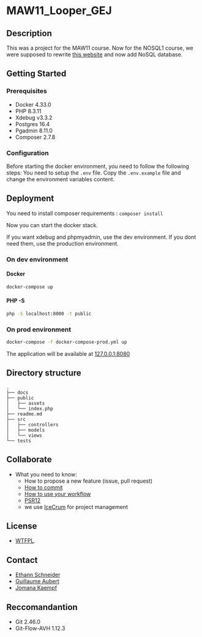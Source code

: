 # MAW11_Looper_GEJ 
## Description

This was a project for the MAW11 course. Now for the NOSQL1 course, we were supposed to rewrite [this website](https://maw-looper.mycpnv.ch) and now add NoSQL database.

## Getting Started
### Prerequisites

* Docker 4.33.0
* PHP 8.3.11
* Xdebug v3.3.2
* Postgres 16.4
* Pgadmin 8.11.0
* Composer 2.7.8

### Configuration
Before starting the docker environment, you need to follow the following steps:
You need to setup the `.env` file.
Copy the `.env.example` file and change the environment variables content.

## Deployment

You need to install composer requirements :
`composer install`

Now you can start the docker stack.

If you want xdebug and phpmyadmin, use the dev environment. If you dont need them, use the production environment.


### On dev environment
#### Docker 

```bash
docker-compose up
```

#### PHP -S

```bash
php -S localhost:8000 -t public
```

### On prod environment

```bash
docker-compose -f docker-compose-prod.yml up 
```

The application will be available at [127.0.0.1:8080](http://127.0.0.1:8080)


## Directory structure

```shell
.
├── docs
├── public
│   ├── assets
│   └── index.php
├── readme.md
├── src
│   ├── controllers
│   ├── models
│   └── views
└── tests
```

## Collaborate

* What you need to know:
  * How to propose a new feature (issue, pull request)
  * [How to commit](https://www.conventionalcommits.org/en/v1.0.0/)
  * [How to use your workflow](https://nvie.com/posts/a-successful-git-branching-model/)
  * [PSR12](https://www.php-fig.org/psr/psr-12/)
  * we use [IceCrum](https://icescrum.cpnv.ch/p/MAW11GEJ/#/project) for project management

## License

* [WTFPL](https://en.wikipedia.org/wiki/WTFPL).

## Contact

* [Ethann Schneider](mailto:pf70xyr@eduvaud.ch)
* [Guillaume Aubert](mailto:pt16wqr@eduvaud.ch)
* [Jomana Kaempf](mailto:pp37ufi@eduvaud.ch)

## Reccomandantion 

* Git 2.46.0
* Git-Flow-AVH 1.12.3

